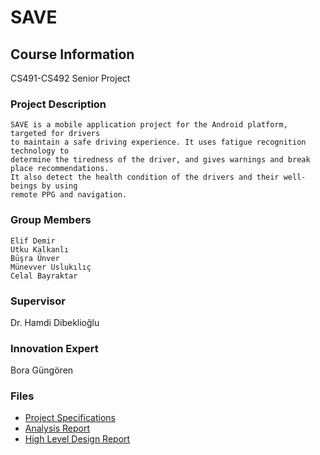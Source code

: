 # SAVE

## Course Information
CS491-CS492 Senior Project

### Project Description
```
SAVE is a mobile application project for the Android platform, targeted for drivers 
to maintain a safe driving experience. It uses fatigue recognition technology to 
determine the tiredness of the driver, and gives warnings and break place recommendations.
It also detect the health condition of the drivers and their well-beings by using 
remote PPG and navigation.
```
### Group Members
```
Elif Demir
Utku Kalkanlı
Büşra Ünver
Münevver Uslukılıç
Celal Bayraktar
```

### Supervisor
Dr. Hamdi Dibeklioğlu
### Innovation Expert 
Bora Güngören

### Files
* [Project Specifications](https://github.com/utkukalkanli319/SAVE/blob/main/Save.Project.Specifications.Fall2020.pdf)
* [Analysis Report](https://github.com/utkukalkanli319/SAVE/blob/main/Save.Analysis.Report.Fall2020.pdf)
* [High Level Design Report](https://github.com/utkukalkanli319/SAVE/blob/main/Save.High.Level.Design.Fall2020.pdf)
